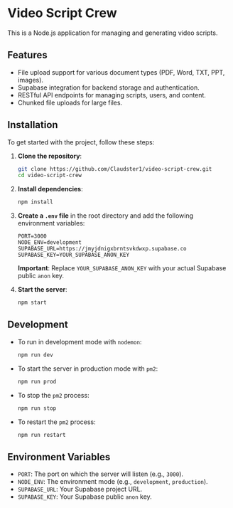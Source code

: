 # Video Script Crew

This is a Node.js application for managing and generating video scripts.

## Features

- File upload support for various document types (PDF, Word, TXT, PPT, images).
- Supabase integration for backend storage and authentication.
- RESTful API endpoints for managing scripts, users, and content.
- Chunked file uploads for large files.

## Installation

To get started with the project, follow these steps:

1.  **Clone the repository**:
    ```bash
    git clone https://github.com/Claudster1/video-script-crew.git
    cd video-script-crew
    ```

2.  **Install dependencies**:
    ```bash
    npm install
    ```

3.  **Create a `.env` file** in the root directory and add the following environment variables:
    ```
    PORT=3000
    NODE_ENV=development
    SUPABASE_URL=https://jmyjdnigxbrntsvkdwxp.supabase.co
    SUPABASE_KEY=YOUR_SUPABASE_ANON_KEY
    ```
    **Important**: Replace `YOUR_SUPABASE_ANON_KEY` with your actual Supabase public `anon` key.

4.  **Start the server**:
    ```bash
    npm start
    ```

## Development

- To run in development mode with `nodemon`:
    ```bash
    npm run dev
    ```

- To start the server in production mode with `pm2`:
    ```bash
    npm run prod
    ```

- To stop the `pm2` process:
    ```bash
    npm run stop
    ```

- To restart the `pm2` process:
    ```bash
    npm run restart
    ```

## Environment Variables

- `PORT`: The port on which the server will listen (e.g., `3000`).
- `NODE_ENV`: The environment mode (e.g., `development`, `production`).
- `SUPABASE_URL`: Your Supabase project URL.
- `SUPABASE_KEY`: Your Supabase public `anon` key. 